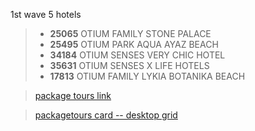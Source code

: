 
1st wave 5 hotels

> + **25065** OTIUM FAMILY STONE PALACE
> + **25495** OTIUM PARK AQUA AYAZ BEACH
> + **34184** OTIUM SENSES VERY CHIC HOTEL
> + **35631** OTIUM SENSES X LIFE HOTELS
> + **17813** OTIUM FAMILY LYKIA BOTANIKA BEACH


> [package tours link](https://www.coral.ru/packagetours/moskva-to-turtsiya-tours/?q=%7b%22Bgn%22%3a%2205.06.2023%22%2c%22End%22%3a%2205.06.2023%22%2c%22Dr%22%3a%220%22%2c%22Acc%22%3a%227%2c8%2c9%2c10%2c11%2c12%2c13%2c14%22%2c%22Gest%22%3a%222%22%2c%22Q%22%3a%22scN%2bRhYX9ARtgk4pMmmZ1QaMJyquDLI5ZdVXQ3ELVtqXzZHjHIdvlpy6eadmTywqK2rJBqWB93qnSo%2bPaZndeEaC4IH7Mvzm7%2fnWArmFQ3fhKzV5DcFwT82j8gwXVF%2f0L3qVcPtH6o6F5sYekrBVsQ%3d%3d%22%2c%22Ts%22%3a0%2c%22Las%22%3afalse%2c%22AcId%22%3a0%2c%22FDate%22%3a%220001-01-01T00%3a00%3a00Z%22%2c%22Ref%22%3afalse%2c%22Pstatus%22%3afalse%2c%22TransferPrice%22%3a0.0%2c%22Chr%22%3atrue%2c%22Rglr%22%3afalse%2c%22Srt%22%3a1%7d&f=%7b%22Hid%22%3a%5b25495%2c34184%2c35631%2c25065%2c17813%5d%2c%22Pr%22%3a%5b0.0%2c0.0%5d%2c%22Rh%22%3afalse%2c%22Ao%22%3a%5b%22available%22%5d%7d&page=1&pp=&sort=)

> [packagetours card -- desktop grid](https://grid.layoutit.com/?id=qBkWvq1)